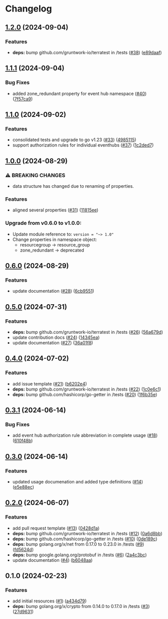 # Changelog

## [1.2.0](https://github.com/CloudNationHQ/terraform-azure-evh/compare/v1.1.1...v1.2.0) (2024-09-04)


### Features

* **deps:** bump github.com/gruntwork-io/terratest in /tests ([#38](https://github.com/CloudNationHQ/terraform-azure-evh/issues/38)) ([e89daaf](https://github.com/CloudNationHQ/terraform-azure-evh/commit/e89daaff00706707e5b93fca788f0386771a1dbd))

## [1.1.1](https://github.com/CloudNationHQ/terraform-azure-evh/compare/v1.1.0...v1.1.1) (2024-09-04)


### Bug Fixes

* added zone_redundant  property for event hub namespace ([#40](https://github.com/CloudNationHQ/terraform-azure-evh/issues/40)) ([7f57ca9](https://github.com/CloudNationHQ/terraform-azure-evh/commit/7f57ca956e6517cfe211f8af1cf4149d38a1858b))

## [1.1.0](https://github.com/CloudNationHQ/terraform-azure-evh/compare/v1.0.0...v1.1.0) (2024-09-02)


### Features

* consolidated tests and upgrade to go v1.23 ([#33](https://github.com/CloudNationHQ/terraform-azure-evh/issues/33)) ([4985115](https://github.com/CloudNationHQ/terraform-azure-evh/commit/4985115ff1ae94799504d35b950961ecd5c1b0eb))
* support authorization rules for individual eventhubs ([#37](https://github.com/CloudNationHQ/terraform-azure-evh/issues/37)) ([1c2ded7](https://github.com/CloudNationHQ/terraform-azure-evh/commit/1c2ded779ec1d884c2f6c5191577e2d7c82dd3e0))

## [1.0.0](https://github.com/CloudNationHQ/terraform-azure-evh/compare/v0.6.0...v1.0.0) (2024-08-29)


### ⚠ BREAKING CHANGES

* data structure has changed due to renaming of properties.

### Features

* aligned several properties ([#31](https://github.com/CloudNationHQ/terraform-azure-evh/issues/31)) ([11815ee](https://github.com/CloudNationHQ/terraform-azure-evh/commit/11815ee793932708295f78dc5335f9bd27caa25f))

### Upgrade from v0.6.0 to v1.0.0:

- Update module reference to: `version = "~> 1.0"`
- Change properties in namespace object:
  - resourcegroup -> resource_group
  - zone_redundant -> deprecated

## [0.6.0](https://github.com/CloudNationHQ/terraform-azure-evh/compare/v0.5.0...v0.6.0) (2024-08-29)


### Features

* update documentation ([#28](https://github.com/CloudNationHQ/terraform-azure-evh/issues/28)) ([6cb9551](https://github.com/CloudNationHQ/terraform-azure-evh/commit/6cb9551cb94df34d7fa74963cc8a88e13ec2966b))

## [0.5.0](https://github.com/CloudNationHQ/terraform-azure-evh/compare/v0.4.0...v0.5.0) (2024-07-31)


### Features

* **deps:** bump github.com/gruntwork-io/terratest in /tests ([#26](https://github.com/CloudNationHQ/terraform-azure-evh/issues/26)) ([56a679d](https://github.com/CloudNationHQ/terraform-azure-evh/commit/56a679d6bc56e7a531b6f7b5ac11b42bd0bca6ea))
* update contribution docs ([#24](https://github.com/CloudNationHQ/terraform-azure-evh/issues/24)) ([14345ea](https://github.com/CloudNationHQ/terraform-azure-evh/commit/14345ead57dc237168ab502f7fef9ba0b399485c))
* update documentation ([#27](https://github.com/CloudNationHQ/terraform-azure-evh/issues/27)) ([36a01f8](https://github.com/CloudNationHQ/terraform-azure-evh/commit/36a01f8a4fb7d50c45a59d5e48feeb4e1635f8f4))

## [0.4.0](https://github.com/CloudNationHQ/terraform-azure-evh/compare/v0.3.1...v0.4.0) (2024-07-02)


### Features

* add issue template ([#21](https://github.com/CloudNationHQ/terraform-azure-evh/issues/21)) ([b6202e4](https://github.com/CloudNationHQ/terraform-azure-evh/commit/b6202e452d83ae700b50fc20134bb009454c306e))
* **deps:** bump github.com/gruntwork-io/terratest in /tests ([#22](https://github.com/CloudNationHQ/terraform-azure-evh/issues/22)) ([1c0e6c1](https://github.com/CloudNationHQ/terraform-azure-evh/commit/1c0e6c180403f92864c374dd676b0be3c523c91b))
* **deps:** bump github.com/hashicorp/go-getter in /tests ([#20](https://github.com/CloudNationHQ/terraform-azure-evh/issues/20)) ([1f6b35e](https://github.com/CloudNationHQ/terraform-azure-evh/commit/1f6b35ea6df91d6180b21444b0a2cdd0e9a608c4))

## [0.3.1](https://github.com/CloudNationHQ/terraform-azure-evh/compare/v0.3.0...v0.3.1) (2024-06-14)


### Bug Fixes

* add event hub authorization rule abbreviation in complete usage ([#18](https://github.com/CloudNationHQ/terraform-azure-evh/issues/18)) ([610f48b](https://github.com/CloudNationHQ/terraform-azure-evh/commit/610f48bd9469d457fca3e363206f1c28e83c2b23))

## [0.3.0](https://github.com/CloudNationHQ/terraform-azure-evh/compare/v0.2.0...v0.3.0) (2024-06-14)


### Features

* updated usage documenation and added type definitions ([#14](https://github.com/CloudNationHQ/terraform-azure-evh/issues/14)) ([e5e88ec](https://github.com/CloudNationHQ/terraform-azure-evh/commit/e5e88ec948a9b876b83a80ab30adf1404f0ca936))

## [0.2.0](https://github.com/CloudNationHQ/terraform-azure-evh/compare/v0.1.0...v0.2.0) (2024-06-07)


### Features

* add pull request template ([#13](https://github.com/CloudNationHQ/terraform-azure-evh/issues/13)) ([0428d1a](https://github.com/CloudNationHQ/terraform-azure-evh/commit/0428d1a67a4b687b6d9d55637dc6897db0d623f7))
* **deps:** bump github.com/gruntwork-io/terratest in /tests ([#12](https://github.com/CloudNationHQ/terraform-azure-evh/issues/12)) ([0a6d8bb](https://github.com/CloudNationHQ/terraform-azure-evh/commit/0a6d8bbc297b30f548eafb4509a60c341c2f2c51))
* **deps:** bump github.com/hashicorp/go-getter in /tests ([#10](https://github.com/CloudNationHQ/terraform-azure-evh/issues/10)) ([0de189c](https://github.com/CloudNationHQ/terraform-azure-evh/commit/0de189c75b62caef6b61398ee01d0167b985187c))
* **deps:** bump golang.org/x/net from 0.17.0 to 0.23.0 in /tests ([#9](https://github.com/CloudNationHQ/terraform-azure-evh/issues/9)) ([fd5624d](https://github.com/CloudNationHQ/terraform-azure-evh/commit/fd5624d3ef48587030f5d527729a89d0307aec6a))
* **deps:** bump google.golang.org/protobuf in /tests ([#6](https://github.com/CloudNationHQ/terraform-azure-evh/issues/6)) ([2a4c3bc](https://github.com/CloudNationHQ/terraform-azure-evh/commit/2a4c3bc08ffcdc00f094eb620880390cf371dc6a))
* update documentation ([#4](https://github.com/CloudNationHQ/terraform-azure-evh/issues/4)) ([b6048aa](https://github.com/CloudNationHQ/terraform-azure-evh/commit/b6048aa8918eb286ad9f46b1fccdc83f0bc5e7a3))

## 0.1.0 (2024-02-23)


### Features

* add initial resources ([#1](https://github.com/CloudNationHQ/terraform-azure-evh/issues/1)) ([a434d79](https://github.com/CloudNationHQ/terraform-azure-evh/commit/a434d79f4a65e5412f0c1c082c6cdb0237c561cb))
* **deps:** bump golang.org/x/crypto from 0.14.0 to 0.17.0 in /tests ([#3](https://github.com/CloudNationHQ/terraform-azure-evh/issues/3)) ([27d9631](https://github.com/CloudNationHQ/terraform-azure-evh/commit/27d963130d155144c96fede1609e1a87dcbe5ed4))
